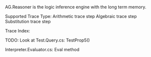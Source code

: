﻿AG.Reasoner is the logic inference engine with the long term memory.

Supported Trace Type:
Arithmetic trace step 
Algebraic trace step 
Substitution trace step

Trace Index:


TODO:
Look at Test.Query.cs: TestProp5()

Interpreter.Evaluator.cs: Eval method
